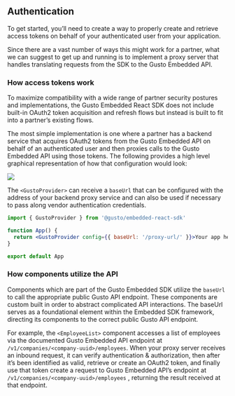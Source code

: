 ## Authentication

To get started, you’ll need to create a way to properly create and retrieve access tokens on behalf of your authenticated user from your application.

Since there are a vast number of ways this might work for a partner, what we can suggest to get up and running is to implement a proxy server that handles translating requests from the SDK to the Gusto Embedded API.

### How access tokens work

To maximize compatibility with a wide range of partner security postures and implementations, the Gusto Embedded React SDK does not include built-in OAuth2 token acquisition and refresh flows but instead is built to fit into a partner’s existing flows.

The most simple implementation is one where a partner has a backend service that acquires OAuth2 tokens from the Gusto Embedded API on behalf of an authenticated user and then proxies calls to the Gusto Embedded API using those tokens. The following provides a high level graphical representation of how that configuration would look:

![](https://files.readme.io/161c4c0c0952486a811a18c71d959a8bd74ca4884f2fc1abe39737c988f3a05f-image.png)

The `<GustoProvider>` can receive a `baseUrl` that can be configured with the address of your backend proxy service and can also be used if necessary to pass along vendor authentication credentials.

```jsx react
import { GustoProvider } from '@gusto/embedded-react-sdk'

function App() {
  return <GustoProvider config={{ baseUrl: '/proxy-url/' }}>Your app here!</GustoProvider>
}

export default App
```

### How components utilize the API

Components which are part of the Gusto Embedded SDK utilize the `baseUrl` to call the appropriate public Gusto API endpoint. These components are custom built in order to abstract complicated API interactions. The baseUrl serves as a foundational element within the Embedded SDK framework, directing its components to the correct public Gusto API endpoint.

For example, the `<EmployeeList>` component accesses a list of employees via the documented Gusto Embedded API endpoint at `/v1/companies/<company-uuid>/employees`. When your proxy server receives an inbound request, it can verify authentication & authorization, then after it’s been identified as valid, retrieve or create an OAuth2 token, and finally use that token create a request to Gusto Embedded API’s endpoint at `/v1/companies/<company-uuid>/employees` , returning the result received at that endpoint.
